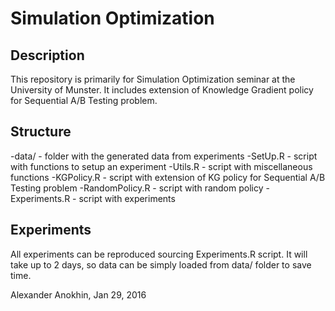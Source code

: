 # Simulation Optimization

## Description
This repository is primarily for Simulation Optimization seminar at the University of Munster. It includes extension of Knowledge Gradient policy for Sequential A/B Testing problem.

## Structure
-data/ - folder with the generated data from experiments
-SetUp.R - script with functions to setup an experiment
-Utils.R - script with miscellaneous functions
-KGPolicy.R - script with extension of KG policy for Sequential A/B Testing problem
-RandomPolicy.R - script with random policy
-Experiments.R - script with experiments 

## Experiments
All experiments can be reproduced sourcing Experiments.R script. It will take up to 2 days, so data can be simply loaded from data/ folder to save time.

Alexander Anokhin, Jan 29, 2016

